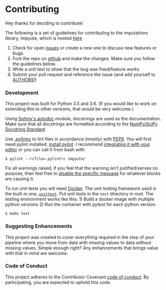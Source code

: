 # Contributing

Hey thanks for deciding to contribute!

The following is a set of guidelines for contributing to the imputations library, impyute, which is hosted [here](https://github.com/eltonlaw/impyute) 

1. Check for open [issues](https://github.com/eltonlaw/impyute/issues) or create a new one to discuss new features or bugs.
2. Fork the repo on [github](https://github.com/eltonlaw/impyute) and make the changes. Make sure you follow the guidelines below.
3. Write a unit test to show that the bug was fixed/feature works 
4. Submit your pull request and reference the issue (and add yourself to [AUTHORS](https://github.com/eltonlaw/impyute/blob/master/AUTHORS.rst)!)

### Development

This project was built for Python 3.5 and 3.6. (If you would like to work on extending this to other versions, that would be very welcome.)

Using [Sphinx's autodoc](http://www.sphinx-doc.org/en/stable/ext/autodoc.html) module, docstrings are used as the documentation. Make sure that all docstrings are formatted according to the [NumPy/SciPy Docstring Standard](https://github.com/numpy/numpy/blob/master/doc/HOWTO_DOCUMENT.rst.txt#docstring-standard)

Use [.pylintrc](https://github.com/eltonlaw/impyute/blob/master/.pylintrc) to lint files in accordance (mostly) with [PEP8](https://www.python.org/dev/peps/pep-0008/). You will first need pylint installed: [install pylint](https://www.pylint.org/#install). I recommend [integrating it with your editor](https://docs.pylint.org/en/1.6.0/ide-integration.html) or you can call it from bash with: 

    $ pylint --rcfile=.pylintrc impyute/

Fix all warnings raised, if you feel that the warning isn't justified/serves no purpose, then feel free to [disable the specific message](http://pylint.pycqa.org/en/latest/user_guide/message-control.html) for whatever blocks are causing it.

To run unit tests you will need [Docker](https://docs.docker.com/install/). The unit testing framework used is the built-in one, [`unittest`](https://docs.python.org/3.6/library/unittest.html). Put unit tests in the `test` directory in root. The testing environment works like this: 1) Build a docker image with multiple python versions 2) Run the container with pytest for each python version.

    $ make test


### Suggesting Enhancements

This project was created to cover everything required in the step of your pipeline where you move from data with missing values to data without missing values. Simple enough right? Any enhancements that brings value with that in mind are welcome.

### Code of Conduct

This project adheres to the Contributor Covenant [code of conduct](CODE_OF_CONDUCT.md). By participating, you are expected to uphold this code.

